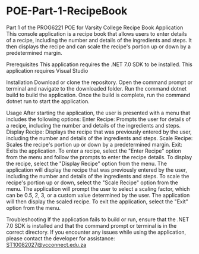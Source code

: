# POE-Part-1-RecipeBook
Part 1 of the PROG6221 POE for Varsity College
Recipe Book Application
This console application is a recipe book that allows users to enter details of a recipe, including the number and details of the ingredients and steps. It then displays the recipe and can scale the recipe's portion up or down by a predetermined margin.

Prerequisites
This application requires the .NET 7.0 SDK to be installed.
This application requires Visual Studio 

Installation
Download or clone the repository.
Open the command prompt or terminal and navigate to the downloaded folder.
Run the command dotnet build to build the application.
Once the build is complete, run the command dotnet run to start the application.

Usage
After starting the application, the user is presented with a menu that includes the following options:
Enter Recipe: Prompts the user for details of a recipe, including the number and details of the ingredients and steps.
Display Recipe: Displays the recipe that was previously entered by the user, including the number and details of the ingredients and steps.
Scale Recipe: Scales the recipe's portion up or down by a predetermined margin.
Exit: Exits the application.
To enter a recipe, select the "Enter Recipe" option from the menu and follow the prompts to enter the recipe details.
To display the recipe, select the "Display Recipe" option from the menu. The application will display the recipe that was previously entered by the user, including the number and details of the ingredients and steps.
To scale the recipe's portion up or down, select the "Scale Recipe" option from the menu. The application will prompt the user to select a scaling factor, which can be 0.5, 2, 3, or a custom value determined by the user. The application will then display the scaled recipe.
To exit the application, select the "Exit" option from the menu.

Troubleshooting
If the application fails to build or run, ensure that the .NET 7.0 SDK is installed and that the command prompt or terminal is in the correct directory.
If you encounter any issues while using the application, please contact the developer for assistance: ST10082027@vcconnect.edu.za
